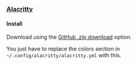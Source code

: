 ### [Alacritty](https://github.com/jwilm/alacritty)

#### Install

Download using the [GitHub .zip download](https://github.com/dracula/alacritty/archive/master.zip) option.

You just have to replace the colors section in `~/.config/alacritty/alacritty.yml` with this.